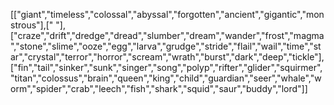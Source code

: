[["giant","timeless","colossal","abyssal","forgotten","ancient","gigantic","monstrous"],[" "],["craze","drift","dredge","dread","slumber","dream","wander","frost","magma","stone","slime","ooze","egg","larva","grudge","stride","flail","wail","time","star","crystal","terror","horror","scream","wrath","burst","dark","deep","tickle"],["fin","tail","sinker","sunk","singer","song","polyp","rifter","glider","squirmer","titan","colossus","brain","queen","king","child","guardian","seer","whale","worm","spider","crab","leech","fish","shark","squid","saur","buddy","lord"]]